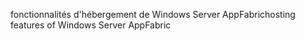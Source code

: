 <span data-ttu-id="b7319-101">fonctionnalités d'hébergement de Windows Server AppFabric</span><span class="sxs-lookup"><span data-stu-id="b7319-101">hosting features of Windows Server AppFabric</span></span>